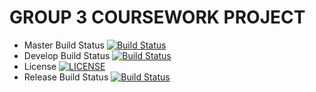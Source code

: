 # GROUP 3 COURSEWORK PROJECT #

- Master Build Status   [![Build Status](https://travis-ci.com/AndrewC55/Group3Coursework.svg?branch=master)](https://travis-ci.com/AndrewC55/Group3Coursework)
- Develop Build Status  [![Build Status](https://travis-ci.com/AndrewC55/Group3Coursework.svg?branch=develop)](https://travis-ci.com/AndrewC55/Group3Coursework)
- License               [![LICENSE](https://img.shields.io/github/license/AndrewC55/Group3Coursework.svg?style=flat-square)](https://github.com/AndrewC55/Group3Coursework/blob/master/LICENSE)
- Release Build Status  [![Build Status](https://travis-ci.com/AndrewC55/Group3Coursework.svg?branch=release)](https://travis-ci.com/AndrewC55/Group3Coursework)